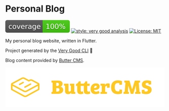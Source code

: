 # Personal Blog

![coverage][coverage_badge]
[![style: very good analysis][very_good_analysis_badge]][very_good_analysis_link]
[![License: MIT][license_badge]][license_link]

My personal blog website, written in Flutter. 

Project generated by the [Very Good CLI][very_good_cli_link] 🤖

Blog content provided by [Butter CMS](butter_cms_link). 

[![butter-cms](assets/images/butter_cms_yellow.png)](butter_cms_link)

[coverage_badge]: coverage_badge.svg

[license_badge]: https://img.shields.io/badge/license-MIT-blue.svg
[license_link]: https://opensource.org/licenses/MIT
[very_good_analysis_badge]: https://img.shields.io/badge/style-very_good_analysis-B22C89.svg
[very_good_analysis_link]: https://pub.dev/packages/very_good_analysis
[very_good_cli_link]: https://github.com/VeryGoodOpenSource/very_good_cli
[butter_cms_link]: https://buttercms.com/